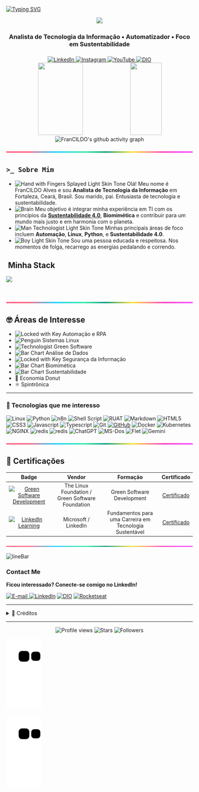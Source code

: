 <!-- Texto animado -->
[![Typing SVG](https://readme-typing-svg.herokuapp.com/?color=00bfbf&size=35&center=true&vCenter=true&width=1000&lines=Oi!+Meu+nome+é+FranCILDO+Alves;Trabalho+como++Analista+de+Tecnologia+da+Informação;Seja+bem-vindo!+😄)](https://git.io/typing-svg) 

<!-- Imagem principal -->
<div align="center">
  <img height="320em" src="https://mir-s3-cdn-cf.behance.net/project_modules/1400_opt_1/81bb4b165684019.640b6038d133e.gif"/>
  <!-- <<img height="350em" src="./.github/assets/banner.png"/> -->
</div>

<!-- Breve descrição -->
<h3 align="center">
  Analista de Tecnologia da Informação • Automatizador • Foco em Sustentabilidade
</h3>

<h3 align="center">
  <!--Sou pago para resolver problemas utilizando Python... -->
</h3>

<!-- Contato -->
<div align="center">
  <a href="https://www.linkedin.com/in/francildoalves/" target="_blank">
    <img src="https://img.shields.io/badge/in/francildoalves-fff?style=flat&logo=linkedin&logoColor=FFFFFF&labelColor=8b7bdf" alt="LinkedIn">
  </a>
  <a href="https://www.instagram.com/francildoalves/" target="_blank">
    <img src="https://img.shields.io/badge/@francildoalves-fff?style=flat&logo=instagram&logoColor=FFFFFF&labelColor=8b7bdf" alt="Instagram">
  </a>
  <a href="https://www.youtube.com/@francildoalves" target="_blank">
    <img src="https://img.shields.io/badge/@francildoalves-fff?style=flat&logo=youtube&logoColor=FFFFFF&labelColor=8b7bdf" alt="YouTube">
  </a>
  <a href="https://www.dio.me/users/francildo" target="_blank">
    <img src="https://img.shields.io/badge/dio/francildo-fff?style=flat&logo=Google-Chrome&logoColor=FFFFFF&labelColor=8b7bdf" alt="DIO">
  </a>
 <!-- <a href="mailto:francildo@outlook.com" target="_blank">
    <img src="https://img.shields.io/badge/francildo@outlook.com-fff?style=flat&logo=Gmail&logoColor=FFFFFF&labelColor=8b7bdf" alt="E-Mail">
  </a> -->
</div>



<!-- Estatísticas do GitHub -->
<div align="center">  
  <!-- Estatístivas -->
  <img width="49%" height="195px" src="https://github-readme-stats.vercel.app/api?username=francildoalves&locale=pt-br&show_icons=true&count_private=true&&rank_icon=github&title_color=80F7D4&icon_color=9d00ff&text_color=c9d1d9&bg_color=0d1117&border_color=fff0" /> 
  <!-- Linguagens mais Usadas -->
  <img width="41%" height="195px" src="https://github-readme-stats.vercel.app/api/top-langs/?username=francildoalves&locale=pt-br&layout=compact&title_color=80F7D4&text_color=c9d1d9&bg_color=0d1117&border_color=fff0" />
  <!-- Gráfico de Contribuições -->
  <img width="100%" height="300px" src="https://github-readme-activity-graph.vercel.app/graph?username=francildoalves&title_color=80F7D4&text_color=c9d1d9&bg_color=0d1117&border_color=fff&point=0a855c&area=true&hide_border=true&line=9d00ff" alt="FranCILDO's github activity graph" />
</div>


![lineBar](https://github.com/francildoalves/francildoalves/blob/main/assets/img/barra_collor.png)


<!-- Sobre -->
## `>_ Sobre Mim`

- <img src="https://raw.githubusercontent.com/Tarikul-Islam-Anik/Animated-Fluent-Emojis/master/Emojis/Hand%20gestures/Hand%20with%20Fingers%20Splayed%20Light%20Skin%20Tone.png" alt="Hand with Fingers Splayed Light Skin Tone" width="25" height="25" /> Olá! Meu nome é FranCILDO Alves e sou **Analista de Tecnologia da Informação** em Fortaleza, Ceará, Brasil. Sou marido, pai. Entusiasta de tecnologia e sustentabilidade. <br />
- <img src="https://raw.githubusercontent.com/Tarikul-Islam-Anik/Animated-Fluent-Emojis/master/Emojis/Hand%20gestures/Brain.png" alt="Brain" width="25" height="25" /> Meu objetivo é integrar minha experiência em TI com os princípios da **[Sustentabilidade 4.0](https://www.beeosfera.com.br/sustentabilidade4-0)**, **Biomimética** e contribuir para um mundo mais justo e em harmonia com o planeta.<br />
- <img src="https://raw.githubusercontent.com/Tarikul-Islam-Anik/Animated-Fluent-Emojis/master/Emojis/People%20with%20professions/Man%20Technologist%20Light%20Skin%20Tone.png" alt="Man Technologist Light Skin Tone" width="25" height="25" /> Minhas principais áreas de foco incluem **Automação**, **Linux**, **Python**, e **Sustentabilidade 4.0**.<br />
- <img src="https://raw.githubusercontent.com/Tarikul-Islam-Anik/Animated-Fluent-Emojis/master/Emojis/People%20with%20professions/Boy%20Light%20Skin%20Tone.png" alt="Boy Light Skin Tone" width="25" height="25" /> Sou uma pessoa educada e respeitosa. Nos momentos de folga, recarrego as energias pedalando e correndo.<br />
 <!--  - <img src="https://raw.githubusercontent.com/Tarikul-Islam-Anik/Animated-Fluent-Emojis/master/Emojis/People%20with%20professions/Teacher%20Light%20Skin%20Tone.png" alt="Left Speech Bubble" width="25" height="25" /> Sou instrutor de Linux para crianças. -->

<!-- Stak -->
## &nbsp;Minha Stack
<!-- Badges da stak -->
<img src="https://skillicons.dev/icons?i=html,css,js,linux,docker,vscode,git,github&theme=dark" />

#


![lineBar](https://github.com/francildoalves/francildoalves/blob/main/assets/img/barra_collor.png)


<!-- Áreas de interesse -->
## 🤓 Áreas de Interesse
- <img src="https://github.com/user-attachments/assets/2aa2a018-b104-485b-9a98-4e80eb1f1b82" alt="Locked with Key" width="25" height="25" /> Automação e RPA
- <img src="https://raw.githubusercontent.com/Tarikul-Islam-Anik/Animated-Fluent-Emojis/master/Emojis/Animals/Penguin.png" alt="Penguin" width="25" height="25" /> Sistemas Linux
- <img src="https://raw.githubusercontent.com/Tarikul-Islam-Anik/Animated-Fluent-Emojis/master/Emojis/People%20with%20professions/Man%20Technologist%20Light%20Skin%20Tone.png" alt="Technologist" width="25" height="25" /> Green Software  
- <img src="https://raw.githubusercontent.com/Tarikul-Islam-Anik/Animated-Fluent-Emojis/master/Emojis/Objects/Chart%20Increasing.png" alt="Bar Chart" width="25" height="25" /> Análise de Dados  
- <img src="https://raw.githubusercontent.com/Tarikul-Islam-Anik/Animated-Fluent-Emojis/master/Emojis/Objects/Locked%20with%20Key.png" alt="Locked with Key" width="25" height="25" /> Segurança da Informação
- <img src="https://github.com/Tarikul-Islam-Anik/Animated-Fluent-Emojis/blob/master/Emojis/Objects/Microscope.png" alt="Bar Chart" width="25" height="25" /> Biomimética
- <img src="https://github.com/Tarikul-Islam-Anik/Animated-Fluent-Emojis/blob/master/Emojis/Travel%20and%20places/Globe%20Showing%20Americas.png" alt="Bar Chart" width="25" height="25" /> Sustentabilidade
- 🍩 Economia Donut
- ⚛️ Spintrônica
  
---

<!-- Mini badges -->
### 🎯 Tecnologias que me interesso
![Linux](https://img.shields.io/badge/Linux-000?style=for-the-badge&logo=linux)
![Python](https://img.shields.io/badge/python-000?style=for-the-badge&logo=python&logoColor=30A3DC)
![n8n](https://img.shields.io/badge/n8n-000?style=for-the-badge&logo=n8n)
![Shell Script](https://img.shields.io/badge/ShellScript-000?style=for-the-badge&logo=shell)
![RUAT](https://img.shields.io/badge/rust-000?style=for-the-badge&logo=rust)
![Markdown](https://img.shields.io/badge/markdown-%23000000.svg?style=for-the-badge&logo=markdown&logoColor=white)
![HTML5](https://img.shields.io/badge/HTML-000?style=for-the-badge&logo=html5&logoColor=30A3DC)
![CSS3](https://img.shields.io/badge/CSS-000?style=for-the-badge&logo=css&logoColor=E94D5F)
![Javascript](https://img.shields.io/badge/JavaScript-000?style=for-the-badge&logo=javascript)
![Typescript](https://img.shields.io/badge/TypeScript-000?style=for-the-badge&logo=typescript)
![Git](https://img.shields.io/badge/GIT-000?style=for-the-badge&logo=git&logoColor=E44C30)
[![GitHub](https://img.shields.io/badge/GitHub-000?style=for-the-badge&logo=github&logoColor=30A3DC)]()
![Docker](https://img.shields.io/badge/Docker-000?style=for-the-badge&logo=docker)
![Kubernetes](https://img.shields.io/badge/kubernetes-000?style=for-the-badge&logo=kubernetes)
![NGINX](https://img.shields.io/badge/nginx-000?style=for-the-badge&logo=nginx)
![redis](https://img.shields.io/badge/redis-000?style=for-the-badge&logo=redis)
![redis](https://img.shields.io/badge/traefik-000?style=for-the-badge&logo=traefik)
![ChatGPT](https://img.shields.io/badge/chatGPT-000?style=for-the-badge&logo=openai)
![MS-Dos](https://img.shields.io/badge/msdos-000?style=for-the-badge&logo=ms-dos)
![Flet](https://img.shields.io/badge/flet-000?style=for-the-badge&logo=flet)
![Gemini](https://img.shields.io/badge/gemini-000?style=for-the-badge&logo=gemini)


![lineBar](https://github.com/francildoalves/francildoalves/blob/main/assets/img/barra_collor.png)


## 🏅 Certificações

<div align="center">

| Badge | Vendor | Formação | Certificado |
|:--------:|:---------:|:----------:|:-------------:|
| [<img src="https://training.linuxfoundation.org/wp-content/uploads/2022/10/LFC131-Course-Badge-1-300x300.png" width="40px" alt="Green Software Development">](https://training.linuxfoundation.org/training/green-software-for-practitioners-lfc131/) | The Linux Foundation / Green Software Foundation | Green Software Development | [Certificado](https://ti-user-certificates.s3.amazonaws.com/e0df7fbf-a057-42af-8a1f-590912be5460/72040d23-7fee-4dc0-8113-584d3be85e66-francildo-soares-alves-19a2b882-dbd5-4ff0-b009-680d458d2b62-certificate.pdf) |
| [<img src="https://upload.wikimedia.org/wikipedia/commons/8/81/LinkedIn_icon.svg" width="40px" alt="LinkedIn Learning">](https://www.linkedin.com/learning/paths/fundamentos-para-uma-carreira-em-tecnologia-sustentavel-por-microsoft-e-linkedin?originalSubdomain=br) | Microsoft / LinkedIn | Fundamentos para uma Carreira em Tecnologia Sustentável | [Certificado](https://www.linkedin.com/learning/certificates/9e307f09d5dee49b49638c3409a488ebd9b80af3839f65a85f1f3f5e4371bfe5) |

</div>


![lineBar](https://github.com/francildoalves/francildoalves/blob/main/assets/img/barra_collor.png)

<!-- código comentado

## 📖 Plano de Estudos

<div align="center">

| Badge | Formação | Certificado | Status |
| :---: | :------- | :--------: | :------: |
| <a href="https://www.dio.me/courses/green-software"><img src="https://hermes.dio.me/courses/badge/7c0ee9f1-41d4-4215-8eeb-a651c4d71bf8.png" width="40px" height="40px" alt="Green Software Development"></a> | Green Software Development | [Certificado](https://www.dio.me/certificate/0XTYG8WF/share) | ✅ |
| <a href="https://www.dio.me/curso-linux"><img src="https://hermes.dio.me/tracks/d33ee9c3-8a34-4913-8bfa-d21bdc2109b0.png" width="40px" height="40px" alt="Formação Linux Fundamentals"></a> | Formação Linux Fundamentals | [Certificado](https://www.dio.me/certificate/VIZEPQXG/share) | ✅ |
| <a href="https://www.dio.me/curso-github-certification"><img src="https://hermes.dio.me/tracks/972297dc-4357-4af4-abea-89a38853a949.png" width="40px" height="40px" alt="Formação GitHub Certification"></a> | Formação GitHub Certification | Certificado | In Progress |
| <a href="https://www.dio.me/curso-devops"><img src="https://hermes.dio.me/tracks/03853221-b441-433e-959b-68cb30c67e88.png" width="40px" height="40px" alt="Formação DevOps Fundamentals"></a> | Formação DevOps Fundamentals | Certificado | To Do |
| <a href="https://www.dio.me/curso-docker"><img src="https://hermes.dio.me/tracks/48e9f018-f7c9-4f0f-b524-cd9223579626.png" width="40px" height="40px" alt="Formação Docker Fundamentals"></a> | Formação Docker Fundamentals | Certificado | To Do |
| <a href="https://www.dio.me/curso-kubernetes"><img src="https://hermes.dio.me/tracks/5d7e4196-f5d6-4463-94dc-ac215ff44f61.png" width="40px" height="40px" alt="Formação Kubernetes Fundamentals"></a> | Formação Kubernetes Fundamentals | Certificado | To Do |
| <a href="https://www.dio.me/curso-git-github-ci-cd"><img src="https://hermes.dio.me/tracks/cfecddb8-889c-403f-8edb-5771b97e982f.png" width="40px" height="40px" alt="Formação CI/CD com GitLab"></a> | Formação CI/CD com GitLab | Certificado | To Do |
| <a href="https://www.dio.me/curso-certificacao-scrum-master"><img src="https://hermes.dio.me/tracks/ce836317-7430-419d-850e-9d113e607b2e.png" width="40px" height="40px" alt="Formação Scrum Master Certification"></a> | Formação Scrum Master Certification | Certificado | To Do |
| <a href="https://web.dio.me/track/formacao-microsoft-azure-ai-900-fundamentals"><img src="https://hermes.dio.me/tracks/e04a5216-22d3-467d-baf4-1358820aee9e.png" width="40px" height="40px" alt="Formação Microsoft Azure AI Fundamentals (AI-900)"></a> | Formação Microsoft Azure AI Fundamentals (AI-900) | Certificado | To Do |

</div>
-->


![lineBar](https://github.com/user-attachments/assets/ca438d51-d25c-4ba0-8222-b243d06c4c81)


<h3>Contact Me</h3>
<div align="left">
	<p><strong>Ficou interessado? Conecte-se comigo no LinkedIn!</strong></p>
	<p>
	<a href="mailto:francildo@outlook.com">
	<img src="https://img.shields.io/badge/-email-020114?style=for-the-badge&amp;logo=microsoft-outlook&amp;logoColor=6ED2B6&amp;color:FFF" alt="E-mail">
	</a>
	<a href="https://www.linkedin.com/in/francildoalves"><img src="https://img.shields.io/badge/-LinkedIn-020114?style=for-the-badge&amp;logo=linkedin&amp;logoColor=6ED2B6&amp;color:FFF" alt="LinkedIn"></a>
	<a href="https://www.dio.me/users/francildo"><img width="40px" src="./assets/icons/favicon.ico" alt="DIO"></a>
	<a href="https://app.rocketseat.com.br/me/francildoalves"><img width="40px" src="https://avatars.githubusercontent.com/u/28929274?s=200&v=4" alt="Rocketseat"></a>
      	<!-- <a href="https://www.youtube.com/@francildoalves/videos"><img src="https://img.shields.io/badge/-Youtube-020114?style=for-the-badge&amp;logo=youtube&amp;logoColor=6ED2B6&amp;color:FFF" alt="Youtube"></a></p> -->
</div>

---

<details align="left">
  <summary>🙌 Créditos</summary> 
  - 📊 GitHub Stats by <a href="https://github.com/anuraghazra/github-readme-stats">anuraghazra</a><br>
  - 🔥 GitHub Streak by <a href="https://github.com/DenverCoder1/github-readme-streak-stats">DenverCoder1</a><br>
  - 👨‍💻 Developer vector by <a href="https://www.freepik.com/vectors/developer">Freepik - www.freepik.com</a><br>
  - 📝 README inspired by <a href="https://github.com/felipeAguiarCode">@felipeAguiarCode</a><br>
  - 👁️‍🗨️ Profile views icon by <a href="https://github.com/antonkomarev/github-profile-views-counter">komarev.com</a><br>
  - 🧩 Icons by <a href="https://simpleicons.org/">Simpleicons</a><br>
  - 🛡️ Shields by <a href="https://shields.io/">shields.io</a><br>
  - 💠 Devicon by <a href="https://devicon.dev">devicon.dev</a><br>
  - 🧠 Skill Icons by <a href="https://github.com/tandpfun/skill-icons">tandpfun</a><br>
  - 🏅 Badges by <a href="https://github.com/Naereen/badges/">Naereen</a><br>
  - 🧷 Markdown Badges by <a href="https://github.com/Ileriayo/markdown-badges">Ileriayo</a><br>
  - 😀 Emojis by <a href="https://github.com/Tarikul-Islam-Anik/Animated-Fluent-Emojis">Tarikul-Islam-Anik</a>
</details>

---

<div align="center">
	<img alt="Profile views" src="https://komarev.com/ghpvc/?username=francildoalves&color=green" /> 
	<img alt="Stars" src="https://img.shields.io/github/stars/francildoalves" />
	<img alt="Followers" src="https://img.shields.io/github/followers/francildoalves?style=social" />
</div>


<!-- Cobrinha -->

![github contribution grid snake animation](https://raw.githubusercontent.com/francildoalves/francildoalves/output/github-contribution-grid-snake.svg)


<picture align="center">
  <source media="(prefers-color-scheme: dark)" srcset="https://raw.githubusercontent.com/francildoalves/francildoalves/output/github-contribution-grid-snake-dark.svg">
  <source media="(prefers-color-scheme: light)" srcset="https://raw.githubusercontent.com/francildoalves/francildoalves/output/github-contribution-grid-snake-dark.svg">
  <img align="center" alt="github contribution grid snake animation" src="https://raw.githubusercontent.com/francildoalves/francildoalves/output/github-contribution-grid-snake.svg">
</picture>

<!-- ![Snake animation](https://github.com/francildoalves/francildoalves/blob/output/github-contribution-grid-snake.svg) -->
<!-- ![snake gif](https://github.com/francildoalves/francildoalves/blob/output/github-contribution-grid-snake.svg) -->


<!-- 
# 📂 
# 🗂️
# 💼
# 📂
# 📁 
-->

<!-- EXEMPLO DE ESTRUTURA DE PASTAS


## 📁 Estrutura do Projeto

```

📦 projeto 
├── 📁 public 
│ └── 📁 assets 
│ └── 📁 imgs 
├── 📁 src │ 
│ └── 📁 styles # Estilos CSS
│ └── 📁 data # Arquivos de dados (ex: JSON, mocks) │ 
├── 📁 scripts │ 
│ ├── 📁 contants # Constantes globais 
│ │ ├── 📁 getters # Funções para obter dados ou estados 
│ │ ├── 📁 listeners # Manipuladores de eventos (event listeners) 
│ │ └── 📁 render # Funções responsáveis por renderizar elementos na UI 

```

-->

